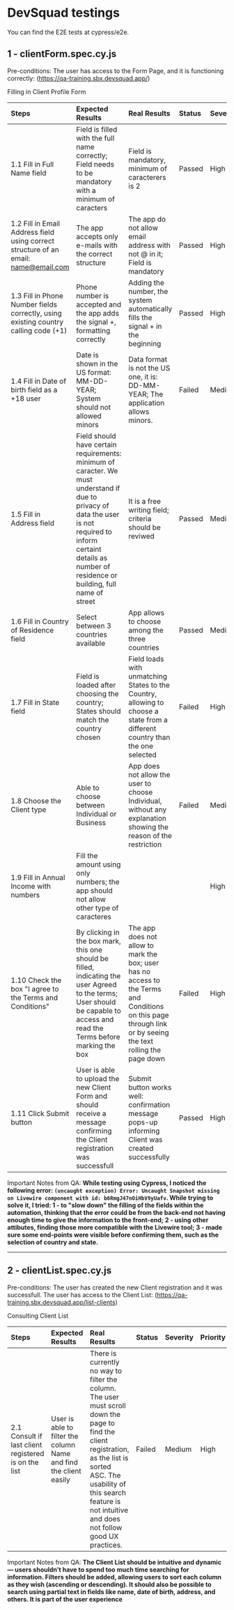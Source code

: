 # DevSquad testings

You can find the E2E tests at cypress/e2e.

## 1 - clientForm.spec.cy.js

Pre-conditions: The user has access to the Form Page, and it is functioning correctly: (https://qa-training.sbx.devsquad.app/)

Filling in Client Profile Form
        
| Steps | Expected Results | Real Results | Status | Severity | Priority |
|:-------|:------------------|:--------------|:--------|:--------|:--------|
| 1.1 Fill in Full Name field | Field is filled with the full name correctly; Field needs to be mandatory with a minimum of caracters | Field is mandatory, minimum of caracterers is 2 | Passed | High | |
| 1.2 Fill in Email Address field using correct structure of an email: name@email.com | The app accepts only e-mails with the correct structure | The app do not allow email address with not @ in it; Field is mandatory | Passed | High | |
| 1.3 Fill in Phone Number fields correctly, using existing country calling code (+1) | Phone number is accepted and the app adds the signal +, formatting correctly | Adding the number, the system automatically fills the signal + in the beginning | Passed | High | |
| 1.4 Fill in Date of birth field as a +18 user | Date is shown in the US format: MM-DD-YEAR; System should not allowed minors | Data format is not the US one, it is: DD-MM-YEAR; The application allows minors. | Failed | Medium | Low |
| 1.5 Fill in Address field | Field should have certain requirements: minimum of caracter. We must understand if due to privacy of data the user is not required to inform certaint details as number of residence or building, full name of street | It is a free writing field; criteria should be reviwed | Passed | Medium | |
| 1.6 Fill in Country of Residence field | Select between 3 countries available | App allows to choose among the three countries | Passed | Medium | |
| 1.7 Fill in State field | Field is loaded after choosing the country; States should match the country chosen | Field loads with unmatching States to the Country, allowing to choose a state from a different country than the one selected | Failed | High | High |
| 1.8 Choose the Client type | Able to choose between Individual or Business | App does not allow the user to choose Individual, without any explanation showing the reason of the restriction | Failed | Medium | High |
| 1.9 Fill in Annual Income with numbers | Fill the amount using only numbers; the app should not allow other type of caracteres | | | High | |
| 1.10 Check the box "I agree to the Terms and Conditions" | By clicking in the box mark, this one should be filled, indicating the user Agreed to the terms; User should be capable to access and read the Terms before marking the box | The app does not allow to mark the box; user has no access to the Terms and Conditions on this page through link or by seeing the text rolling the page down | Failed | High | High |
| 1.11 Click Submit button | User is able to upload the new Client Form and should receive a message confirming the Client registration was successfull | Submit button works well: confirmation message pops-up informing Client was created successfully | Passed | High | |

<!-- Understand what is causing the back-end fail;
    Test Negative Scenarios: Incomplete Address field; Incomplete Full Name;
    Use other attibutes "wire" to avoid the back-end error  -->
 
Important Notes from QA: **While testing using Cypress, I noticed the following error: `(uncaught exception) Error: Uncaught Snapshot missing on Livewire component with id: b6RmgJ47nOiHbV9yUafv`. While trying to solve it, I tried:
1 - to "slow down" the filling of the fields within the automation, thinking that the error could be from the back-end not having enough time to give the information to the front-end; 
2 - using other attibutes, finding those more compatible with the Livewire tool;
3 - made sure some end-points were visible before confirming them, such as the selection of country and state.**
***

## 2 - clientList.spec.cy.js

Pre-conditions: The user has created the new Client registration and it was successfull. The user has access to the Client List: (https://qa-training.sbx.devsquad.app/list-clients)

Consulting Client List

| Steps | Expected Results | Real Results | Status | Severity | Priority |
|:-------|:-----------------|:--------------|:--------|:--------|:--------|
| 2.1 Consult if last client registered is on the list | User is able to filter the column Name and find the client easily | There is currently no way to filter the column. The user must scroll down the page to find the client registration, as the list is sorted ASC. The usability of this search feature is not intuitive and does not follow good UX practices. | Failed | Medium | High |

Important Notes from QA: **The Client List should be intuitive and dynamic — users shouldn’t have to spend too much time searching for information. Filters should be added, allowing users to sort each column as they wish (ascending or descending). It should also be possible to search using partial text in fields like name, date of birth, address, and others. It is part of the user experience**
